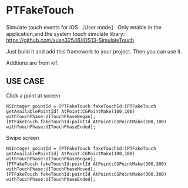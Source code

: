 # PTFakeTouch
Simulate touch events for iOS ［User mode］
Only enable in the application,and the system touch simulate libary: https://github.com/xuan32546/IOS13-SimulateTouch 

Just build it and add this framework to your project.
Then you can use it.

Addtions are from kif.

USE CASE
-------------
Click a point at screen

	NSInteger pointId = [PTFakeTouch fakeTouchId:[PTFakeTouch getAvailablePointId] AtPoint:CGPointMake(100,100) withTouchPhase:UITouchPhaseBegan];
	[PTFakeTouch fakeTouchId:pointId AtPoint:CGPointMake(100,100) withTouchPhase:UITouchPhaseEnded];

Swipe screen

	NSInteger pointId = [PTFakeTouch fakeTouchId:[PTFakeTouch getAvailablePointId] AtPoint:CGPointMake(100,100) withTouchPhase:UITouchPhaseBegan];
	[PTFakeTouch fakeTouchId:pointId AtPoint:CGPointMake(300,300) withTouchPhase:UITouchPhaseMoved];
	[PTFakeTouch fakeTouchId:pointId AtPoint:CGPointMake(300,300) withTouchPhase:UITouchPhaseEnded];
